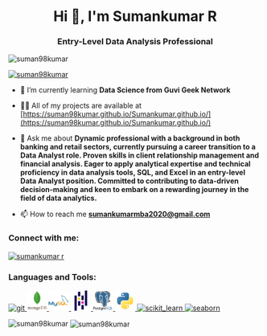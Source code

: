 <h1 align="center">Hi 👋, I'm Sumankumar R</h1>
<h3 align="center">Entry-Level Data Analysis Professional</h3>

<p align="left"> <img src="https://komarev.com/ghpvc/?username=suman98kumar&label=Profile%20views&color=0e75b6&style=flat" alt="suman98kumar" /> </p>

<p align="left"> <a href="https://github.com/ryo-ma/github-profile-trophy"><img src="https://github-profile-trophy.vercel.app/?username=suman98kumar" alt="suman98kumar" /></a> </p>

- 🌱 I’m currently learning **Data Science from Guvi Geek Network**

- 👨‍💻 All of my projects are available at [https://suman98kumar.github.io/Sumankumar.github.io/](https://suman98kumar.github.io/Sumankumar.github.io/)

- 💬 Ask me about **Dynamic professional with a background in both banking and retail sectors, currently pursuing a career transition to a Data Analyst role. Proven skills in client relationship management and financial analysis. Eager to apply analytical expertise and technical proficiency in data analysis tools, SQL, and Excel in an entry-level Data Analyst position. Committed to contributing to data-driven decision-making and keen to embark on a rewarding journey in the field of data analytics.**

- 📫 How to reach me **sumankumarmba2020@gmail.com**

<h3 align="left">Connect with me:</h3>
<p align="left">
<a href="https://linkedin.com/in/sumankumar r" target="blank"><img align="center" src="https://raw.githubusercontent.com/rahuldkjain/github-profile-readme-generator/master/src/images/icons/Social/linked-in-alt.svg" alt="sumankumar r" height="30" width="40" /></a>
</p>

<h3 align="left">Languages and Tools:</h3>
<p align="left"> <a href="https://git-scm.com/" target="_blank" rel="noreferrer"> <img src="https://www.vectorlogo.zone/logos/git-scm/git-scm-icon.svg" alt="git" width="40" height="40"/> </a> <a href="https://www.mongodb.com/" target="_blank" rel="noreferrer"> <img src="https://raw.githubusercontent.com/devicons/devicon/master/icons/mongodb/mongodb-original-wordmark.svg" alt="mongodb" width="40" height="40"/> </a> <a href="https://www.mysql.com/" target="_blank" rel="noreferrer"> <img src="https://raw.githubusercontent.com/devicons/devicon/master/icons/mysql/mysql-original-wordmark.svg" alt="mysql" width="40" height="40"/> </a> <a href="https://pandas.pydata.org/" target="_blank" rel="noreferrer"> <img src="https://raw.githubusercontent.com/devicons/devicon/2ae2a900d2f041da66e950e4d48052658d850630/icons/pandas/pandas-original.svg" alt="pandas" width="40" height="40"/> </a> <a href="https://www.postgresql.org" target="_blank" rel="noreferrer"> <img src="https://raw.githubusercontent.com/devicons/devicon/master/icons/postgresql/postgresql-original-wordmark.svg" alt="postgresql" width="40" height="40"/> </a> <a href="https://www.python.org" target="_blank" rel="noreferrer"> <img src="https://raw.githubusercontent.com/devicons/devicon/master/icons/python/python-original.svg" alt="python" width="40" height="40"/> </a> <a href="https://scikit-learn.org/" target="_blank" rel="noreferrer"> <img src="https://upload.wikimedia.org/wikipedia/commons/0/05/Scikit_learn_logo_small.svg" alt="scikit_learn" width="40" height="40"/> </a> <a href="https://seaborn.pydata.org/" target="_blank" rel="noreferrer"> <img src="https://seaborn.pydata.org/_images/logo-mark-lightbg.svg" alt="seaborn" width="40" height="40"/> </a> </p>

<p><img align="left" src="https://github-readme-stats.vercel.app/api/top-langs?username=suman98kumar&show_icons=true&locale=en&layout=compact" alt="suman98kumar" /></p>

<p>&nbsp;<img align="center" src="https://github-readme-stats.vercel.app/api?username=suman98kumar&show_icons=true&locale=en" alt="suman98kumar" /></p>

